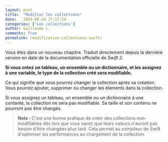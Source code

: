 ```yaml
---
layout: post
title:  "Modifier les collections"
date:   2015-06-24 17:17:54
categories: ['Les collections']
author: Guillaume L.
comments: True
permalink: /modification-collections-swift/
---
```


<div class="swift3">
	<p>Vous êtes dans un nouveau chapitre. Traduit directement depuis la dernière version en date de la documentation officielle de <em>Swift 2</em>.</p>
</div>

**Si vous créez un tableau, un ensemble ou un dictionnaire, et les assignez à une variable, le type de la collection créé sera modifiable.**

Ce qui signifie que vous pourrez changer la collection après sa création. Vous pourrez ajouter, supprimer ou changer les élements dans la collection.

Si vous assignez un tableau, un ensemble ou un dictionnaire à une contante, la collection ne sera pas modifiable. Sa taille et son contenu ne pourront pas être changés.

>**Note :** C'est une bonne pratique de créer des collections non-modifiables dès lors que vous savez que leurs valeurs n'auront pas besoin d'être changées plus tard. Cela permet au compileur de Swift d'optimiser les performances au chargement de la collection.
